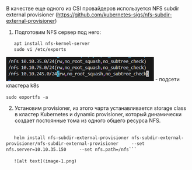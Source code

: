 В качестве еще одного из CSI провайдеров используется NFS subdir external provisioner (https://github.com/kubernetes-sigs/nfs-subdir-external-provisioner)
1. Подготовим NFS сервер под него:

```ssh 10.10.35.150
   apt install nfs-kernel-server
   sudo vi /etc/exports
```

![alt text](image.png)   - подсети кластера k8s

`sudo exportfs -a`

2. Установим provisioner, из этого чарта устанавливается storage class в кластер Kubernetes и dynamic provisioner, который динамически создает постоянные тома из одного общего ресурса NFS.

```helm repo add nfs-subdir-external-provisioner https://kubernetes-sigs.github.io/nfs-subdir-external-provisioner/

   helm install nfs-subdir-external-provisioner nfs-subdir-external-provisioner/nfs-subdir-external-provisioner     --set nfs.server=10.10.35.150     --set nfs.path=/nfs```

   ![alt text](image-1.png)